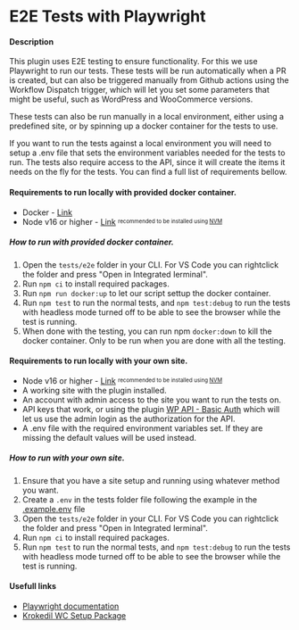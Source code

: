 # E2E Tests with Playwright

#### Description
This plugin uses E2E testing to ensure functionality. For this we use Playwright to run our tests. These tests will be run automatically when a PR is created, but can also be triggered manually from Github actions using the Workflow Dispatch trigger, which will let you set some parameters that might be useful, such as WordPress and WooCommerce versions.

These tests can also be run manually in a local environment, either using a predefined site, or by spinning up a docker container for the tests to use.

If you want to run the tests against a local environment you will need to setup a .env file that sets the environment variables needed for the tests to run. The tests also require access to the API, since it will create the items it needs on the fly for the tests. You can find a full list of requirements bellow.

#### Requirements to run locally with provided docker container.
* Docker - [Link](https://www.docker.com/products/docker-desktop/)
* Node v16 or higher - [Link](https://nodejs.org/en/download/) <sup><sub>recommended to be installed using [NVM](https://github.com/nvm-sh/nvm)</sub></sup>

##### How to run with provided docker container.
1. Open the `tests/e2e` folder in your CLI. For VS Code you can rightclick the folder and press "Open in Integrated Ierminal".
2. Run `npm ci` to install required packages.
3. Run `npm run docker:up` to let our script settup the docker container.
4. Run `npm test` to run the normal tests, and `npm test:debug` to run the tests with headless mode turned off to be able to see the browser while the test is running.
5. When done with the testing, you can run npm `docker:down` to kill the docker container. Only to be run when you are done with all the testing.

#### Requirements to run locally with your own site.
* Node v16 or higher - [Link](https://nodejs.org/en/download/) <sup><sub>recommended to be installed using [NVM](https://github.com/nvm-sh/nvm)</sub></sup>
* A working site with the plugin installed.
* An account with admin access to the site you want to run the tests on.
* API keys that work, or using the plugin [WP API - Basic Auth](https://github.com/WP-API/Basic-Auth) which will let us use the admin login as the authorization for the API.
* A .env file with the required environment variables set. If they are missing the default values will be used instead.

##### How to run with your own site.
1. Ensure that you have a site setup and running using whatever method you want.
2. Create a `.env` in the tests folder file following the example in the [.example.env](./.example.env) file
3. Open the `tests/e2e` folder in your CLI. For VS Code you can rightclick the folder and press "Open in Integrated Ierminal".
4. Run `npm ci` to install required packages.
5. Run `npm test` to run the normal tests, and `npm test:debug` to run the tests with headless mode turned off to be able to see the browser while the test is running.

#### Usefull links
* [Playwright documentation](https://playwright.dev/docs/intro)
* [Krokedil WC Setup Package](https://krokedil.se)
